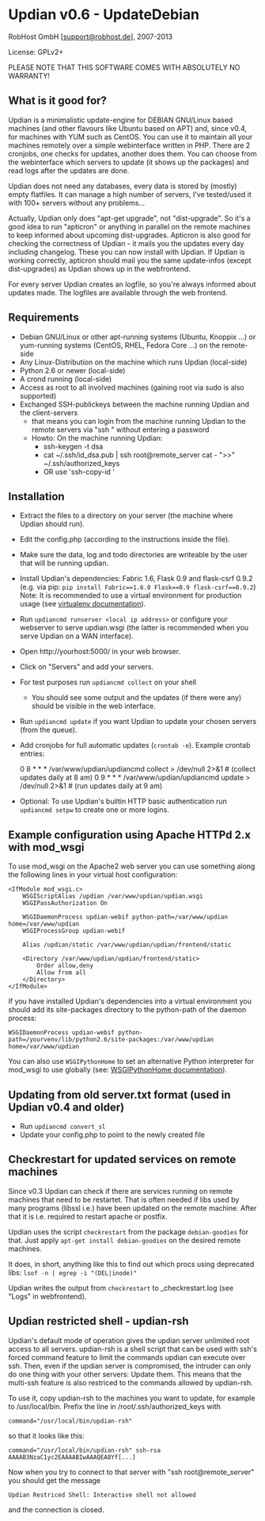 Updian v0.6 - UpdateDebian
==========================

RobHost GmbH [support@robhost.de], 2007-2013

License: GPLv2+

PLEASE NOTE THAT THIS SOFTWARE COMES WITH ABSOLUTELY NO WARRANTY!


What is it good for?
--------------------

Updian is a minimalistic update-engine for DEBIAN GNU/Linux based machines
(and other flavours like Ubuntu based on APT) and, since v0.4, for machines
with YUM such as CentOS. You can use it to maintain all your machines
remotely over a simple webinterface written in PHP. There are 2 cronjobs,
one checks for updates, another does them. You can choose from the
webinterface which servers to update (it shows up the packages) and read
logs after the updates are done.

Updian does not need any databases, every data is stored by (mostly) empty
flatfiles. It can manage a high number of servers, I've tested/used it with
100+ servers without any problems...

Actually, Updian only does "apt-get upgrade", not "dist-upgrade". So it's a
good idea to run "apticron" or anything in parallel on the remote machines to
keep informed about upcoming dist-upgrades. Apticron is also good for checking
the correctness of Updian - it mails you the updates every day including
changelog. These you can now install with Updian. If Updian is working
correctly, apticron should mail you the same update-infos (except
dist-upgrades) as Updian shows up in the webfrontend.

For every server Updian creates an logfile, so you're always informed about
updates made. The logfiles are available through the web frontend.


Requirements
------------

- Debian GNU/Linux or other apt-running systems (Ubuntu, Knoppix ...) or
  yum-running systems (CentOS, RHEL, Fedora Core ...) on the remote-side
- Any Linux-Distribution on the machine which runs Updian (local-side)
- Python 2.6 or newer (local-side)
- A crond running (local-side)
- Access as root to all involved machines (gaining root via sudo is also supported)
- Exchanged SSH-publickeys between the machine running Updian and the client-servers
    - that means you can login from the machine running Updian to the remote servers via "ssh <server>" without entering a password
    - Howto: On the machine running Updian:
        - ssh-keygen -t dsa
        - cat ~/.ssh/id_dsa.pub | ssh root@remote_server cat - ">>" ~/.ssh/authorized_keys
        - OR use 'ssh-copy-id <server>'


Installation
------------

- Extract the files to a directory on your server (the machine where Updian should run).
- Edit the config.php (according to the instructions inside the file).
- Make sure the data, log and todo directories are writeable by the user that will be running updian.
- Install Updian's dependencies: Fabric 1.6, Flask 0.9 and flask-csrf 0.9.2
  (e.g. via pip: `pip install Fabric==1.6.0 Flask==0.9 flask-csrf==0.9.2`)
  Note: It is recommended to use a virtual environment for production usage (see [virtualenv documentation](http://www.virtualenv.org/en/latest/)).
- Run `updiancmd runserver <local ip address>` or
  configure your webserver to serve updian.wsgi (the latter is recommended when
  you serve Updian on a WAN interface).
- Open http://yourhost:5000/ in your web browser.
- Click on "Servers" and add your servers.
- For test purposes run `updiancmd collect` on your shell
    - You should see some output and the updates (if there were any) should be visible in the web interface.
- Run `updiancmd update` if you want Updian to update your chosen servers (from the queue).
- Add cronjobs for full automatic updates (`crontab -e`). Example crontab entries:

    0 8 * * * /var/www/updian/updiancmd collect > /dev/null 2>&1 # (collect updates daily at 8 am)
    0 9 * * * /var/www/updian/updiancmd update > /dev/null 2>&1 # (run updates daily at 9 am)

- Optional: To use Updian's builtin HTTP basic authentication run `updiancmd setpw` to create one or more logins.


Example configuration using Apache HTTPd 2.x with mod\_wsgi
-----------------------------------------------------------

To use mod\_wsgi on the Apache2 web server you can use something along the
following lines in your virtual host configuration:

    <IfModule mod_wsgi.c>
        WSGIScriptAlias /updian /var/www/updian/updian.wsgi
        WSGIPassAuthorization On

        WSGIDaemonProcess updian-webif python-path=/var/www/updian home=/var/www/updian
        WSGIProcessGroup updian-webif

        Alias /updian/static /var/www/updian/updian/frontend/static

        <Directory /var/www/updian/updian/frontend/static>
            Order allow,deny
            Allow from all
        </Directory>
    </IfModule>

If you have installed Updian's dependencies into a virtual environment you
should add its site-packages directory to the python-path of the daemon process:

    WSGIDaemonProcess updian-webif python-path=/yourvenv/lib/python2.6/site-packages:/var/www/updian home=/var/www/updian

You can also use `WSGIPythonHome` to set an alternative Python interpreter for
mod\_wsgi to use globally (see: [WSGIPythonHome documentation](http://code.google.com/p/modwsgi/wiki/ConfigurationDirectives#WSGIPythonHome)).


Updating from old server.txt format (used in Updian v0.4 and older)
-------------------------------------------------------------------

- Run `updiancmd convert_sl`
- Update your config.php to point to the newly created file


Checkrestart for updated services on remote machines
----------------------------------------------------

Since v0.3 Updian can check if there are services running on remote machines
that need to be restartet. That is often needed if libs used by many
programs (libssl i.e.) have been updated on the remote machine. After that
it is i.e. required to restart apache or postfix.

Updian uses the script `checkrestart` from the package `debian-goodies` for
that. Just apply `apt-get install debian-goodies` on the desired remote
machines.

It does, in short, anything like this to find out which procs using
deprecated libs: `lsof -n | egrep -i "(DEL|inode)"`

Updian writes the output from `checkrestart` to <server>\_checkrestart.log
(see "Logs" in webfrontend).


Updian restricted shell - updian-rsh
------------------------------------

Updian's default mode of operation gives the updian server unlimited root access
to all servers.
updian-rsh is a shell script that can be used with ssh's forced command feature
to limit the commands updian can execute over ssh. Then, even if the updian
server is compromised, the intruder can only do one thing with your other
servers: Update them. This means that the multi-ssh feature is also restriced to
the commands allowed by updian-rsh.

To use it, copy updian-rsh to the machines you want to update, for example to
/usr/local/bin.
Prefix the line in /root/.ssh/authorized\_keys with

    command="/usr/local/bin/updian-rsh"

so that it looks like this:

    command="/usr/local/bin/updian-rsh" ssh-rsa AAAAB3NzaC1yc2EAAAABIwAAAQEA8Yf[...]

Now when you try to connect to that server with "ssh root@remote\_server"
you should get the message

    Updian Restriced Shell: Interactive shell not allowed

and the connection is closed.
